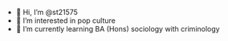 - 👋 Hi, I’m @st21575
- 👀 I’m interested in pop culture
- 🌱 I’m currently learning BA (Hons) sociology with criminology


